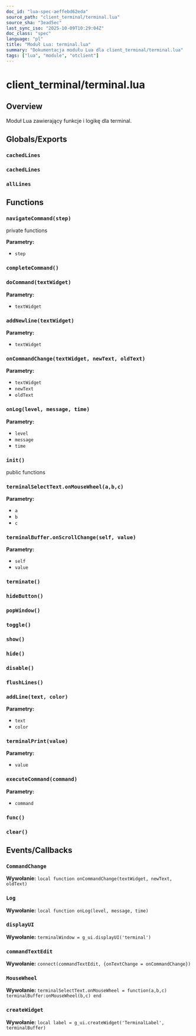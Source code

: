 ```yaml
---
doc_id: "lua-spec-aeffebd62eda"
source_path: "client_terminal/terminal.lua"
source_sha: "3ead5ec"
last_sync_iso: "2025-10-09T10:29:04Z"
doc_class: "spec"
language: "pl"
title: "Moduł Lua: terminal.lua"
summary: "Dokumentacja modułu Lua dla client_terminal/terminal.lua"
tags: ["lua", "module", "otclient"]
---
```


# client_terminal/terminal.lua

## Overview

Moduł Lua zawierający funkcje i logikę dla terminal.

## Globals/Exports

### `cachedLines`

### `cachedLines`

### `allLines`

## Functions

### `navigateCommand(step)`

private functions

**Parametry:**

- `step`

### `completeCommand()`

### `doCommand(textWidget)`

**Parametry:**

- `textWidget`

### `addNewline(textWidget)`

**Parametry:**

- `textWidget`

### `onCommandChange(textWidget, newText, oldText)`

**Parametry:**

- `textWidget`
- `newText`
- `oldText`

### `onLog(level, message, time)`

**Parametry:**

- `level`
- `message`
- `time`

### `init()`

public functions

### `terminalSelectText.onMouseWheel(a,b,c)`

**Parametry:**

- `a`
- `b`
- `c`

### `terminalBuffer.onScrollChange(self, value)`

**Parametry:**

- `self`
- `value`

### `terminate()`

### `hideButton()`

### `popWindow()`

### `toggle()`

### `show()`

### `hide()`

### `disable()`

### `flushLines()`

### `addLine(text, color)`

**Parametry:**

- `text`
- `color`

### `terminalPrint(value)`

**Parametry:**

- `value`

### `executeCommand(command)`

**Parametry:**

- `command`

### `func()`

### `clear()`

## Events/Callbacks

### `CommandChange`

**Wywołanie:** `local function onCommandChange(textWidget, newText, oldText)`

### `Log`

**Wywołanie:** `local function onLog(level, message, time)`

### `displayUI`

**Wywołanie:** `terminalWindow = g_ui.displayUI('terminal')`

### `commandTextEdit`

**Wywołanie:** `connect(commandTextEdit, {onTextChange = onCommandChange})`

### `MouseWheel`

**Wywołanie:** `terminalSelectText.onMouseWheel = function(a,b,c) terminalBuffer:onMouseWheel(b,c) end`

### `createWidget`

**Wywołanie:** `local label = g_ui.createWidget('TerminalLabel', terminalBuffer)`
